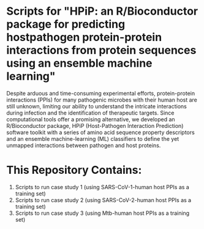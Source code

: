 # Scripts for "HPiP: an R/Bioconductor package for predicting hostpathogen protein-protein interactions from protein sequences using an ensemble machine learning"
Despite arduous and time-consuming experimental efforts, protein-protein interactions (PPIs) for many pathogenic microbes with their human host are still unknown, limiting our ability to understand the intricate interactions during infection and the identification of therapeutic targets. Since computational tools offer a promising alternative, we developed an R/Bioconductor package, HPiP (Host-Pathogen Interaction Prediction) software toolkit with a series of amino acid sequence property descriptors and an ensemble machine-learning (ML) classifiers to define the yet unmapped interactions between pathogen and host proteins.

# This Repository Contains:
1. Scripts to run case study 1 (using SARS-CoV-1-human host PPIs as a training set)
2. Scripts to run case study 2 (using SARS-CoV-2-human host PPIs as a training set)
3. Scripts to run case study 3 (using Mtb-human host PPIs as a training set)
